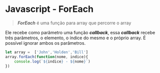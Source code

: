 # Javascript - ForEach

>  ***ForEach*** é uma função para array que percorre o array

Ele recebe como parâmetro uma função ***callback***, essa ***callback*** recebe três parâmetros, o elemento, o índice do mesmo e o próprio array. É possível ignorar ambos os parâmetros.

```javascript
let array =  ['John','Holden','Bill']
array.forEach(function(nome, indice){
    console.log(`${indice} - ${nome}`)
})
```

